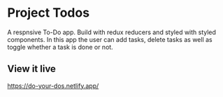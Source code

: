 # Project Todos

A respnsive To-Do app. Build with redux reducers and styled with styled components. In this app the user can add tasks, delete tasks as well as toggle whether a task is done or not.

## View it live

https://do-your-dos.netlify.app/
